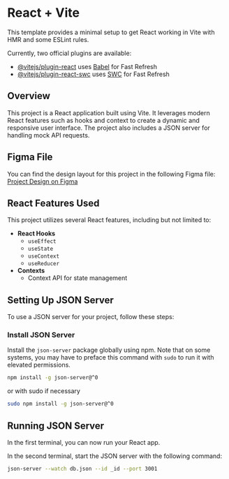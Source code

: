 # React + Vite

This template provides a minimal setup to get React working in Vite with HMR and some ESLint rules.

Currently, two official plugins are available:

- [@vitejs/plugin-react](https://github.com/vitejs/vite-plugin-react/blob/main/packages/plugin-react/README.md) uses [Babel](https://babeljs.io/) for Fast Refresh
- [@vitejs/plugin-react-swc](https://github.com/vitejs/vite-plugin-react-swc) uses [SWC](https://swc.rs/) for Fast Refresh

## Overview

This project is a React application built using Vite. It leverages modern React features such as hooks and context to create a dynamic and responsive user interface. The project also includes a JSON server for handling mock API requests.

## Figma File

You can find the design layout for this project in the following Figma file:
[Project Design on Figma](your-figma-file-link)

## React Features Used

This project utilizes several React features, including but not limited to:

- **React Hooks**
  - `useEffect`
  - `useState`
  - `useContext`
  - `useReducer`
- **Contexts**
  - Context API for state management

## Setting Up JSON Server

To use a JSON server for your project, follow these steps:

### Install JSON Server

Install the `json-server` package globally using npm. Note that on some systems, you may have to preface this command with `sudo` to run it with elevated permissions.

```bash
npm install -g json-server@^0
```

or with sudo if necessary

```bash
sudo npm install -g json-server@^0
```

## Running JSON Server

In the first terminal, you can now run your React app.

In the second terminal, start the JSON server with the following command:

```bash
json-server --watch db.json --id _id --port 3001
```
